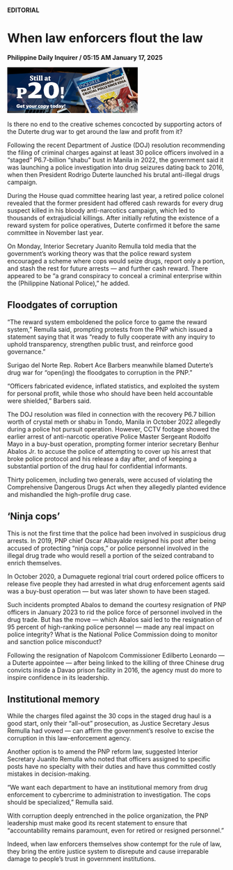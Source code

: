 **EDITORIAL**

# When law enforcers flout the law

****Philippine Daily Inquirer / 05:15 AM January 17, 2025****

![Image](https://raw.githubusercontent.com/github-jl14/scrapy_api/refs/heads/main/images/editorial01172025.png)

Is there no end to the creative schemes concocted by supporting actors of the Duterte drug war to get around the law and profit from it?

Following the recent Department of Justice (DOJ) resolution recommending the filing of criminal charges against at least 30 police officers involved in a “staged” P6.7-billion “shabu” bust in Manila in 2022, the government said it was launching a police investigation into drug seizures dating back to 2016, when then President Rodrigo Duterte launched his brutal anti-illegal drugs campaign.

During the House quad committee hearing last year, a retired police colonel revealed that the former president had offered cash rewards for every drug suspect killed in his bloody anti-narcotics campaign, which led to thousands of extrajudicial killings. After initially refuting the existence of a reward system for police operatives, Duterte confirmed it before the same committee in November last year.

On Monday, Interior Secretary Juanito Remulla told media that the government’s working theory was that the police reward system encouraged a scheme where cops would seize drugs, report only a portion, and stash the rest for future arrests — and further cash reward. There appeared to be “a grand conspiracy to conceal a criminal enterprise within the (Philippine National Police),” he added.

## Floodgates of corruption

“The reward system emboldened the police force to game the reward system,” Remulla said, prompting protests from the PNP which issued a statement saying that it was “ready to fully cooperate with any inquiry to uphold transparency, strengthen public trust, and reinforce good governance.”

Surigao del Norte Rep. Robert Ace Barbers meanwhile blamed Duterte’s drug war for “open(ing) the floodgates to corruption in the PNP.”

“Officers fabricated evidence, inflated statistics, and exploited the system for personal profit, while those who should have been held accountable were shielded,” Barbers said.

The DOJ resolution was filed in connection with the recovery P6.7 billion worth of crystal meth or shabu in Tondo, Manila in October 2022 allegedly during a police hot pursuit operation. However, CCTV footage showed the earlier arrest of anti-narcotic operative Police Master Sergeant Rodolfo Mayo in a buy-bust operation, prompting former interior secretary Benhur Abalos Jr. to accuse the police of attempting to cover up his arrest that broke police protocol and his release a day after, and of keeping a substantial portion of the drug haul for confidential informants.

Thirty policemen, including two generals, were accused of violating the Comprehensive Dangerous Drugs Act when they allegedly planted evidence and mishandled the high-profile drug case.

## ‘Ninja cops’

This is not the first time that the police had been involved in suspicious drug arrests. In 2019, PNP chief Oscar Albayalde resigned his post after being accused of protecting “ninja cops,” or police personnel involved in the illegal drug trade who would resell a portion of the seized contraband to enrich themselves.

In October 2020, a Dumaguete regional trial court ordered police officers to release five people they had arrested in what drug enforcement agents said was a buy-bust operation — but was later shown to have been staged.

Such incidents prompted Abalos to demand the courtesy resignation of PNP officers in January 2023 to rid the police force of personnel involved in the drug trade. But has the move — which Abalos said led to the resignation of 95 percent of high-ranking police personnel — made any real impact on police integrity? What is the National Police Commission doing to monitor and sanction police misconduct? 

Following the resignation of Napolcom Commissioner Edilberto Leonardo — a Duterte appointee — after being linked to the killing of three Chinese drug convicts inside a Davao prison facility in 2016, the agency must do more to inspire confidence in its leadership.

## Institutional memory

While the charges filed against the 30 cops in the staged drug haul is a good start, only their “all-out” prosecution, as Justice Secretary Jesus Remulla had vowed — can affirm the government’s resolve to excise the corruption in this law-enforcement agency.

Another option is to amend the PNP reform law, suggested Interior Secretary Juanito Remulla who noted that officers assigned to specific posts have no specialty with their duties and have thus committed costly mistakes in decision-making.

“We want each department to have an institutional memory from drug enforcement to cybercrime to administration to investigation. The cops should be specialized,” Remulla said.

With corruption deeply entrenched in the police organization, the PNP leadership must make good its recent statement to ensure that “accountability remains paramount, even for retired or resigned personnel.”

Indeed, when law enforcers themselves show contempt for the rule of law, they bring the entire justice system to disrepute and cause irreparable damage to people’s trust in government institutions.